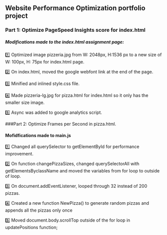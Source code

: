 ## Website Performance Optimization portfolio project



### Part 1: Optimize PageSpeed Insights score for index.html

##### Modifications made to the index.html assignment page:

:one: Optimized image pizzeria.jpg from W: 2048px, H:1536 px to a new size of W: 100px, H: 75px for index.html page.

:two: On index.html, moved the google webfont link at the end of the page.

:three: Minified and inlined style.css file.

:four: Made pizzeria-lg.jpg for pizza.html for index.html so it only has the smaller size image.

:five: Async was added to google analytics script.


###Part 2: Optimize Frames per Second in pizza.html.

#### Mofidfications made to main.js

:one: Changed all querySelector to getElementById for performance improvement.

:two: On function changePizzaSizes, changed querySelectorAll with getElementsByclassName and moved the variables from for loop to outside of loop.

:three: On document.addEventListener, looped through 32 instead of 200 pizzas.

:four: Created a new function NewPizza() to generate random pizzas and appends all the pizzas only once

:five: Moved document.body.scrollTop outside of the for loop in updatePositions function;


